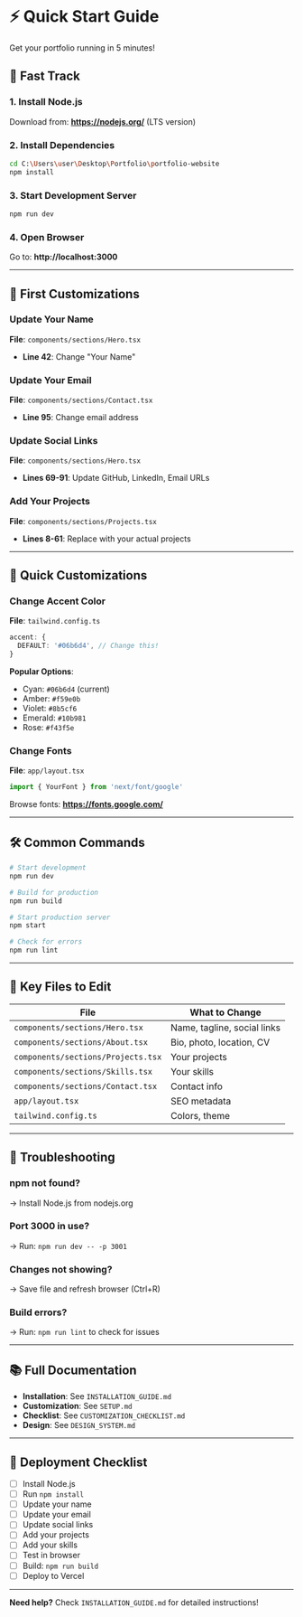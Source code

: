 # ⚡ Quick Start Guide

Get your portfolio running in 5 minutes!

## 🚀 Fast Track

### 1. Install Node.js
Download from: **https://nodejs.org/** (LTS version)

### 2. Install Dependencies
```bash
cd C:\Users\user\Desktop\Portfolio\portfolio-website
npm install
```

### 3. Start Development Server
```bash
npm run dev
```

### 4. Open Browser
Go to: **http://localhost:3000**

---

## 📝 First Customizations

### Update Your Name
**File**: `components/sections/Hero.tsx`
- **Line 42**: Change "Your Name"

### Update Your Email
**File**: `components/sections/Contact.tsx`
- **Line 95**: Change email address

### Update Social Links
**File**: `components/sections/Hero.tsx`
- **Lines 69-91**: Update GitHub, LinkedIn, Email URLs

### Add Your Projects
**File**: `components/sections/Projects.tsx`
- **Lines 8-61**: Replace with your actual projects

---

## 🎨 Quick Customizations

### Change Accent Color
**File**: `tailwind.config.ts`
```typescript
accent: {
  DEFAULT: '#06b6d4', // Change this!
}
```

**Popular Options**:
- Cyan: `#06b6d4` (current)
- Amber: `#f59e0b`
- Violet: `#8b5cf6`
- Emerald: `#10b981`
- Rose: `#f43f5e`

### Change Fonts
**File**: `app/layout.tsx`
```typescript
import { YourFont } from 'next/font/google'
```

Browse fonts: **https://fonts.google.com/**

---

## 🛠️ Common Commands

```bash
# Start development
npm run dev

# Build for production
npm run build

# Start production server
npm start

# Check for errors
npm run lint
```

---

## 📁 Key Files to Edit

| File | What to Change |
|------|----------------|
| `components/sections/Hero.tsx` | Name, tagline, social links |
| `components/sections/About.tsx` | Bio, photo, location, CV |
| `components/sections/Projects.tsx` | Your projects |
| `components/sections/Skills.tsx` | Your skills |
| `components/sections/Contact.tsx` | Contact info |
| `app/layout.tsx` | SEO metadata |
| `tailwind.config.ts` | Colors, theme |

---

## 🚨 Troubleshooting

### npm not found?
→ Install Node.js from nodejs.org

### Port 3000 in use?
→ Run: `npm run dev -- -p 3001`

### Changes not showing?
→ Save file and refresh browser (Ctrl+R)

### Build errors?
→ Run: `npm run lint` to check for issues

---

## 📚 Full Documentation

- **Installation**: See `INSTALLATION_GUIDE.md`
- **Customization**: See `SETUP.md`
- **Checklist**: See `CUSTOMIZATION_CHECKLIST.md`
- **Design**: See `DESIGN_SYSTEM.md`

---

## 🎯 Deployment Checklist

- [ ] Install Node.js
- [ ] Run `npm install`
- [ ] Update your name
- [ ] Update your email
- [ ] Update social links
- [ ] Add your projects
- [ ] Add your skills
- [ ] Test in browser
- [ ] Build: `npm run build`
- [ ] Deploy to Vercel

---

**Need help?** Check `INSTALLATION_GUIDE.md` for detailed instructions!
